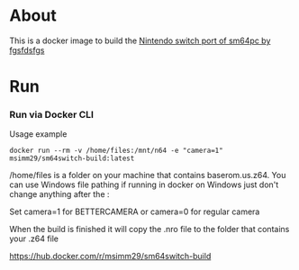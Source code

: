 # About

This is a docker image to build the [Nintendo switch port of sm64pc by fgsfdsfgs](https://github.com/fgsfdsfgs/sm64pc)

# Run
### Run via Docker CLI
Usage example
```
docker run --rm -v /home/files:/mnt/n64 -e "camera=1" msimm29/sm64switch-build:latest
```

/home/files is a folder on your machine that contains baserom.us.z64.  You can use Windows file pathing if running in docker on Windows just don't change anything after the :

Set camera=1 for BETTERCAMERA or camera=0 for regular camera

When the build is finished it will copy the .nro file to the folder that contains your .z64 file

https://hub.docker.com/r/msimm29/sm64switch-build
